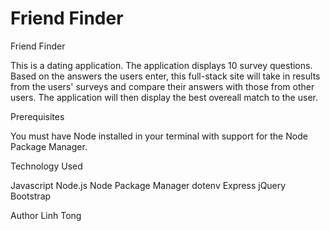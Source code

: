 # Friend Finder

Friend Finder

This is a dating application. The application displays 10 survey questions. Based on the answers the users enter, this full-stack site will take in results from the users' surveys and compare their answers with those from other users. The application will then display the best overeall match to the user. 

 
Prerequisites

You must have Node installed in your terminal with support for the Node Package Manager.


Technology Used

Javascript
Node.js
Node Package Manager
dotenv
Express
jQuery
Bootstrap


Author
Linh Tong

